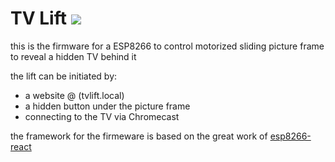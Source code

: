 # TV Lift ![](/interface/public/app/logo.png?raw=true)

this is the firmware for a ESP8266 to control motorized sliding picture frame to reveal a hidden TV behind it

the lift can be initiated by:
* a website @ (tvlift.local)
* a hidden button under the picture frame
* connecting to the TV via Chromecast

the framework for the firmeware is based on the great work of [esp8266-react](https://github.com/rjwats/esp8266-react)
